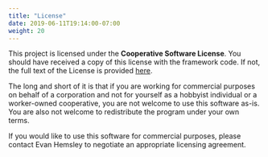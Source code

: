 ```yaml
---
title: "License"
date: 2019-06-11T19:14:00-07:00
weight: 20
---
```


This project is licensed under the **Cooperative Software License**. You should have received a copy of this license with the framework code. If not, the full text of the License is provided [here](https://github.com/encompass-ecs/encompass-ts/blob/master/LICENSE).

The long and short of it is that if you are working for commercial purposes on behalf of a corporation and not for yourself as a hobbyist individual or a worker-owned cooperative, you are not welcome to use this software as-is. You are also not welcome to redistribute the program under your own terms.

If you would like to use this software for commercial purposes, please contact Evan Hemsley to negotiate an appropriate licensing agreement.
